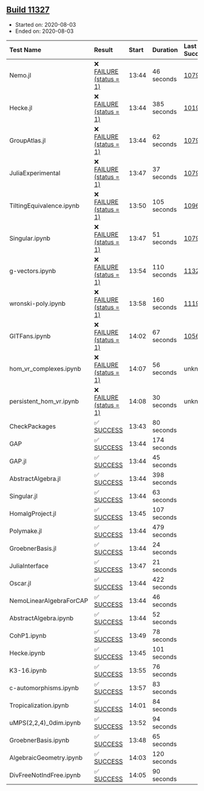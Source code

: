 ## [Build 11327](https://oscarci.mathematik.uni-kl.de/job/oscar/11327/)

* Started on: 2020-08-03
* Ended on: 2020-08-03

| Test Name    | Result | Start | Duration | Last Success | First Failure |
|:-------------|:-------|:------|:---------|:-------------|:--------------|
| Nemo.jl | ❌ [FAILURE (status = 1)](https://oscarci.mathematik.uni-kl.de/job/oscar/11327/artifact/logs/build-11327/Nemo.jl.log) | 13:44 | 46 seconds | [10790](https://oscarci.mathematik.uni-kl.de/job/oscar/10790/) | [10791](https://oscarci.mathematik.uni-kl.de/job/oscar/10791/) |
| Hecke.jl | ❌ [FAILURE (status = 1)](https://oscarci.mathematik.uni-kl.de/job/oscar/11327/artifact/logs/build-11327/Hecke.jl.log) | 13:44 | 385 seconds | [10197](https://oscarci.mathematik.uni-kl.de/job/oscar/10197/) | [10198](https://oscarci.mathematik.uni-kl.de/job/oscar/10198/) |
| GroupAtlas.jl | ❌ [FAILURE (status = 1)](https://oscarci.mathematik.uni-kl.de/job/oscar/11327/artifact/logs/build-11327/GroupAtlas.jl.log) | 13:44 | 62 seconds | [10790](https://oscarci.mathematik.uni-kl.de/job/oscar/10790/) | [10791](https://oscarci.mathematik.uni-kl.de/job/oscar/10791/) |
| JuliaExperimental | ❌ [FAILURE (status = 1)](https://oscarci.mathematik.uni-kl.de/job/oscar/11327/artifact/logs/build-11327/JuliaExperimental.log) | 13:47 | 37 seconds | [10790](https://oscarci.mathematik.uni-kl.de/job/oscar/10790/) | [10791](https://oscarci.mathematik.uni-kl.de/job/oscar/10791/) |
| TiltingEquivalence.ipynb | ❌ [FAILURE (status = 1)](https://oscarci.mathematik.uni-kl.de/job/oscar/11327/artifact/logs/build-11327/TiltingEquivalence.ipynb.log) | 13:50 | 105 seconds | [10962](https://oscarci.mathematik.uni-kl.de/job/oscar/10962/) | [10963](https://oscarci.mathematik.uni-kl.de/job/oscar/10963/) |
| Singular.ipynb | ❌ [FAILURE (status = 1)](https://oscarci.mathematik.uni-kl.de/job/oscar/11327/artifact/logs/build-11327/Singular.ipynb.log) | 13:47 | 51 seconds | [10790](https://oscarci.mathematik.uni-kl.de/job/oscar/10790/) | [10791](https://oscarci.mathematik.uni-kl.de/job/oscar/10791/) |
| g-vectors.ipynb | ❌ [FAILURE (status = 1)](https://oscarci.mathematik.uni-kl.de/job/oscar/11327/artifact/logs/build-11327/g-vectors.ipynb.log) | 13:54 | 110 seconds | [11323](https://oscarci.mathematik.uni-kl.de/job/oscar/11323/) | [11324](https://oscarci.mathematik.uni-kl.de/job/oscar/11324/) |
| wronski-poly.ipynb | ❌ [FAILURE (status = 1)](https://oscarci.mathematik.uni-kl.de/job/oscar/11327/artifact/logs/build-11327/wronski-poly.ipynb.log) | 13:58 | 160 seconds | [11192](https://oscarci.mathematik.uni-kl.de/job/oscar/11192/) | [11193](https://oscarci.mathematik.uni-kl.de/job/oscar/11193/) |
| GITFans.ipynb | ❌ [FAILURE (status = 1)](https://oscarci.mathematik.uni-kl.de/job/oscar/11327/artifact/logs/build-11327/GITFans.ipynb.log) | 14:02 | 67 seconds | [10566](https://oscarci.mathematik.uni-kl.de/job/oscar/10566/) | [10567](https://oscarci.mathematik.uni-kl.de/job/oscar/10567/) |
| hom_vr_complexes.ipynb | ❌ [FAILURE (status = 1)](https://oscarci.mathematik.uni-kl.de/job/oscar/11327/artifact/logs/build-11327/hom_vr_complexes.ipynb.log) | 14:07 | 56 seconds | unknown | unknown |
| persistent_hom_vr.ipynb | ❌ [FAILURE (status = 1)](https://oscarci.mathematik.uni-kl.de/job/oscar/11327/artifact/logs/build-11327/persistent_hom_vr.ipynb.log) | 14:08 | 30 seconds | unknown | unknown |
| CheckPackages | ✅ [SUCCESS](https://oscarci.mathematik.uni-kl.de/job/oscar/11327/artifact/logs/build-11327/CheckPackages.log) | 13:43 | 80 seconds |  |  |
| GAP | ✅ [SUCCESS](https://oscarci.mathematik.uni-kl.de/job/oscar/11327/artifact/logs/build-11327/GAP.log) | 13:44 | 174 seconds |  |  |
| GAP.jl | ✅ [SUCCESS](https://oscarci.mathematik.uni-kl.de/job/oscar/11327/artifact/logs/build-11327/GAP.jl.log) | 13:44 | 45 seconds |  |  |
| AbstractAlgebra.jl | ✅ [SUCCESS](https://oscarci.mathematik.uni-kl.de/job/oscar/11327/artifact/logs/build-11327/AbstractAlgebra.jl.log) | 13:44 | 398 seconds |  |  |
| Singular.jl | ✅ [SUCCESS](https://oscarci.mathematik.uni-kl.de/job/oscar/11327/artifact/logs/build-11327/Singular.jl.log) | 13:44 | 63 seconds |  |  |
| HomalgProject.jl | ✅ [SUCCESS](https://oscarci.mathematik.uni-kl.de/job/oscar/11327/artifact/logs/build-11327/HomalgProject.jl.log) | 13:45 | 107 seconds |  |  |
| Polymake.jl | ✅ [SUCCESS](https://oscarci.mathematik.uni-kl.de/job/oscar/11327/artifact/logs/build-11327/Polymake.jl.log) | 13:44 | 479 seconds |  |  |
| GroebnerBasis.jl | ✅ [SUCCESS](https://oscarci.mathematik.uni-kl.de/job/oscar/11327/artifact/logs/build-11327/GroebnerBasis.jl.log) | 13:44 | 24 seconds |  |  |
| JuliaInterface | ✅ [SUCCESS](https://oscarci.mathematik.uni-kl.de/job/oscar/11327/artifact/logs/build-11327/JuliaInterface.log) | 13:47 | 21 seconds |  |  |
| Oscar.jl | ✅ [SUCCESS](https://oscarci.mathematik.uni-kl.de/job/oscar/11327/artifact/logs/build-11327/Oscar.jl.log) | 13:44 | 422 seconds |  |  |
| NemoLinearAlgebraForCAP | ✅ [SUCCESS](https://oscarci.mathematik.uni-kl.de/job/oscar/11327/artifact/logs/build-11327/NemoLinearAlgebraForCAP.log) | 13:44 | 46 seconds |  |  |
| AbstractAlgebra.ipynb | ✅ [SUCCESS](https://oscarci.mathematik.uni-kl.de/job/oscar/11327/artifact/logs/build-11327/AbstractAlgebra.ipynb.log) | 13:44 | 52 seconds |  |  |
| CohP1.ipynb | ✅ [SUCCESS](https://oscarci.mathematik.uni-kl.de/job/oscar/11327/artifact/logs/build-11327/CohP1.ipynb.log) | 13:49 | 78 seconds |  |  |
| Hecke.ipynb | ✅ [SUCCESS](https://oscarci.mathematik.uni-kl.de/job/oscar/11327/artifact/logs/build-11327/Hecke.ipynb.log) | 13:45 | 101 seconds |  |  |
| K3-16.ipynb | ✅ [SUCCESS](https://oscarci.mathematik.uni-kl.de/job/oscar/11327/artifact/logs/build-11327/K3-16.ipynb.log) | 13:55 | 76 seconds |  |  |
| c-automorphisms.ipynb | ✅ [SUCCESS](https://oscarci.mathematik.uni-kl.de/job/oscar/11327/artifact/logs/build-11327/c-automorphisms.ipynb.log) | 13:57 | 83 seconds |  |  |
| Tropicalization.ipynb | ✅ [SUCCESS](https://oscarci.mathematik.uni-kl.de/job/oscar/11327/artifact/logs/build-11327/Tropicalization.ipynb.log) | 14:01 | 84 seconds |  |  |
| uMPS(2,2,4)_0dim.ipynb | ✅ [SUCCESS](https://oscarci.mathematik.uni-kl.de/job/oscar/11327/artifact/logs/build-11327/uMPS-2-2-4-_0dim.ipynb.log) | 13:52 | 94 seconds |  |  |
| GroebnerBasis.ipynb | ✅ [SUCCESS](https://oscarci.mathematik.uni-kl.de/job/oscar/11327/artifact/logs/build-11327/GroebnerBasis.ipynb.log) | 13:48 | 65 seconds |  |  |
| AlgebraicGeometry.ipynb | ✅ [SUCCESS](https://oscarci.mathematik.uni-kl.de/job/oscar/11327/artifact/logs/build-11327/AlgebraicGeometry.ipynb.log) | 14:03 | 120 seconds |  |  |
| DivFreeNotIndFree.ipynb | ✅ [SUCCESS](https://oscarci.mathematik.uni-kl.de/job/oscar/11327/artifact/logs/build-11327/DivFreeNotIndFree.ipynb.log) | 14:05 | 90 seconds |  |  |
